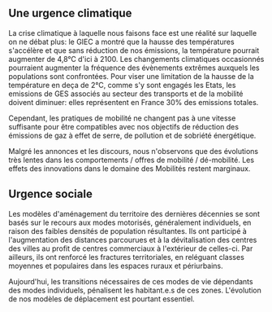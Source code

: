 ## Une urgence climatique

La crise climatique à laquelle nous faisons face est une réalité sur laquelle on ne débat plus: le GIEC a montré que la hausse des températures s'accélère et que sans réduction de nos émissions, la température pourrait augmenter de 4,8°C d'ici à 2100. Les changements climatiques occasionnés pourraient augmenter la fréquence des évènements extrêmes auxquels les populations sont confrontées. Pour viser une limitation de la hausse de la température en deça de 2°C, comme s'y sont engagés les Etats, les emissions de GES associés au secteur des transports et de la mobilité doivent diminuer: elles représentent en France 30% des emissions totales.

Cependant, les pratiques de mobilité ne changent pas à une vitesse suffisante pour être compatibles avec nos objectifs de réduction des émissions de gaz à effet de serre, de pollution et de sobriété énergétique.

Malgré les annonces et les discours, nous n'observons que des évolutions très lentes dans les comportements / offres de mobilité / dé-mobilité. Les effets des innovations dans le domaine des Mobilités restent marginaux.

## Urgence sociale

Les modèles d'aménagement du territoire des dernières décennies se sont basés sur le recours aux modes motorisés, généralement individuels, en raison des faibles densités de population résultantes. Ils ont participé à l'augmentation des distances parcourues et à la dévitalisation des centres des villes au profit de centres commerciaux à l'extérieur de celles-ci. 
Par ailleurs, ils ont renforcé les fractures territoriales, en reléguant classes moyennes et populaires dans les espaces ruraux et périurbains.

Aujourd'hui, les transitions nécessaires de ces modes de vie dépendants des modes individuels, pénalisent les habitant.e.s de ces zones. L'évolution de nos modèles de déplacement est pourtant essentiel. 
